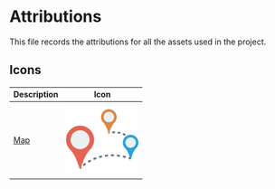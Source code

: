 # Attributions

This file records the attributions for all the assets used in the project.

## Icons
| Description | Icon |
| ---- | ---- |
| [Map](https://www.flaticon.com/free-icon/map_712070) | <img src="./img/map.png" width="128"> |
